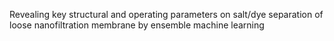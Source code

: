 Revealing key structural and operating parameters on salt/dye separation of loose nanofiltration membrane by ensemble machine learning
